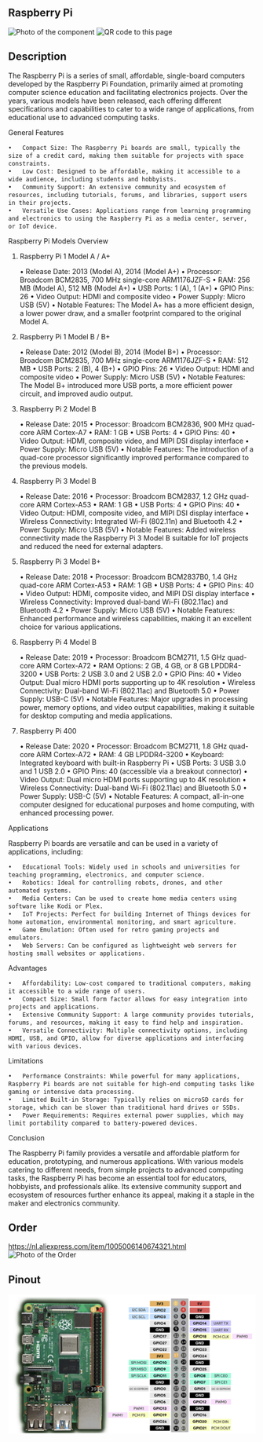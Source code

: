 ## Raspberry Pi

<img src="Raspberry-Pi_Photo.jpg" alt="Photo of the component">
<img src="Raspberry-Pi_QR_code.jpg" alt="QR code to this page" width="80" height="80">

## Description
The Raspberry Pi is a series of small, affordable, single-board computers developed by the Raspberry Pi Foundation, primarily aimed at promoting computer science education and facilitating electronics projects. Over the years, various models have been released, each offering different specifications and capabilities to cater to a wide range of applications, from educational use to advanced computing tasks.

General Features

	•	Compact Size: The Raspberry Pi boards are small, typically the size of a credit card, making them suitable for projects with space constraints.
	•	Low Cost: Designed to be affordable, making it accessible to a wide audience, including students and hobbyists.
	•	Community Support: An extensive community and ecosystem of resources, including tutorials, forums, and libraries, support users in their projects.
	•	Versatile Use Cases: Applications range from learning programming and electronics to using the Raspberry Pi as a media center, server, or IoT device.

Raspberry Pi Models Overview

1. Raspberry Pi 1 Model A / A+

	•	Release Date: 2013 (Model A), 2014 (Model A+)
	•	Processor: Broadcom BCM2835, 700 MHz single-core ARM1176JZF-S
	•	RAM: 256 MB (Model A), 512 MB (Model A+)
	•	USB Ports: 1 (A), 1 (A+)
	•	GPIO Pins: 26
	•	Video Output: HDMI and composite video
	•	Power Supply: Micro USB (5V)
	•	Notable Features: The Model A+ has a more efficient design, a lower power draw, and a smaller footprint compared to the original Model A.

2. Raspberry Pi 1 Model B / B+

	•	Release Date: 2012 (Model B), 2014 (Model B+)
	•	Processor: Broadcom BCM2835, 700 MHz single-core ARM1176JZF-S
	•	RAM: 512 MB
	•	USB Ports: 2 (B), 4 (B+)
	•	GPIO Pins: 26
	•	Video Output: HDMI and composite video
	•	Power Supply: Micro USB (5V)
	•	Notable Features: The Model B+ introduced more USB ports, a more efficient power circuit, and improved audio output.

3. Raspberry Pi 2 Model B

	•	Release Date: 2015
	•	Processor: Broadcom BCM2836, 900 MHz quad-core ARM Cortex-A7
	•	RAM: 1 GB
	•	USB Ports: 4
	•	GPIO Pins: 40
	•	Video Output: HDMI, composite video, and MIPI DSI display interface
	•	Power Supply: Micro USB (5V)
	•	Notable Features: The introduction of a quad-core processor significantly improved performance compared to the previous models.

4. Raspberry Pi 3 Model B

	•	Release Date: 2016
	•	Processor: Broadcom BCM2837, 1.2 GHz quad-core ARM Cortex-A53
	•	RAM: 1 GB
	•	USB Ports: 4
	•	GPIO Pins: 40
	•	Video Output: HDMI, composite video, and MIPI DSI display interface
	•	Wireless Connectivity: Integrated Wi-Fi (802.11n) and Bluetooth 4.2
	•	Power Supply: Micro USB (5V)
	•	Notable Features: Added wireless connectivity made the Raspberry Pi 3 Model B suitable for IoT projects and reduced the need for external adapters.

5. Raspberry Pi 3 Model B+

	•	Release Date: 2018
	•	Processor: Broadcom BCM2837B0, 1.4 GHz quad-core ARM Cortex-A53
	•	RAM: 1 GB
	•	USB Ports: 4
	•	GPIO Pins: 40
	•	Video Output: HDMI, composite video, and MIPI DSI display interface
	•	Wireless Connectivity: Improved dual-band Wi-Fi (802.11ac) and Bluetooth 4.2
	•	Power Supply: Micro USB (5V)
	•	Notable Features: Enhanced performance and wireless capabilities, making it an excellent choice for various applications.

6. Raspberry Pi 4 Model B

	•	Release Date: 2019
	•	Processor: Broadcom BCM2711, 1.5 GHz quad-core ARM Cortex-A72
	•	RAM Options: 2 GB, 4 GB, or 8 GB LPDDR4-3200
	•	USB Ports: 2 USB 3.0 and 2 USB 2.0
	•	GPIO Pins: 40
	•	Video Output: Dual micro HDMI ports supporting up to 4K resolution
	•	Wireless Connectivity: Dual-band Wi-Fi (802.11ac) and Bluetooth 5.0
	•	Power Supply: USB-C (5V)
	•	Notable Features: Major upgrades in processing power, memory options, and video output capabilities, making it suitable for desktop computing and media applications.

7. Raspberry Pi 400

	•	Release Date: 2020
	•	Processor: Broadcom BCM2711, 1.8 GHz quad-core ARM Cortex-A72
	•	RAM: 4 GB LPDDR4-3200
	•	Keyboard: Integrated keyboard with built-in Raspberry Pi
	•	USB Ports: 3 USB 3.0 and 1 USB 2.0
	•	GPIO Pins: 40 (accessible via a breakout connector)
	•	Video Output: Dual micro HDMI ports supporting up to 4K resolution
	•	Wireless Connectivity: Dual-band Wi-Fi (802.11ac) and Bluetooth 5.0
	•	Power Supply: USB-C (5V)
	•	Notable Features: A compact, all-in-one computer designed for educational purposes and home computing, with enhanced processing power.

Applications

Raspberry Pi boards are versatile and can be used in a variety of applications, including:

	•	Educational Tools: Widely used in schools and universities for teaching programming, electronics, and computer science.
	•	Robotics: Ideal for controlling robots, drones, and other automated systems.
	•	Media Centers: Can be used to create home media centers using software like Kodi or Plex.
	•	IoT Projects: Perfect for building Internet of Things devices for home automation, environmental monitoring, and smart agriculture.
	•	Game Emulation: Often used for retro gaming projects and emulators.
	•	Web Servers: Can be configured as lightweight web servers for hosting small websites or applications.

Advantages

	•	Affordability: Low-cost compared to traditional computers, making it accessible to a wide range of users.
	•	Compact Size: Small form factor allows for easy integration into projects and applications.
	•	Extensive Community Support: A large community provides tutorials, forums, and resources, making it easy to find help and inspiration.
	•	Versatile Connectivity: Multiple connectivity options, including HDMI, USB, and GPIO, allow for diverse applications and interfacing with various devices.

Limitations

	•	Performance Constraints: While powerful for many applications, Raspberry Pi boards are not suitable for high-end computing tasks like gaming or intensive data processing.
	•	Limited Built-in Storage: Typically relies on microSD cards for storage, which can be slower than traditional hard drives or SSDs.
	•	Power Requirements: Requires external power supplies, which may limit portability compared to battery-powered devices.

Conclusion

The Raspberry Pi family provides a versatile and affordable platform for education, prototyping, and numerous applications. With various models catering to different needs, from simple projects to advanced computing tasks, the Raspberry Pi has become an essential tool for educators, hobbyists, and professionals alike. Its extensive community support and ecosystem of resources further enhance its appeal, making it a staple in the maker and electronics community.

## Order
<a href="https://nl.aliexpress.com/item/1005006140674321.html">https://nl.aliexpress.com/item/1005006140674321.html</a>
<img src="Raspberry-Pi_Order.jpg" alt="Photo of the Order">

## Pinout
<img src="Raspberry-Pi_Pinout.jpg" alt="Pinout Raspberry Pi">
